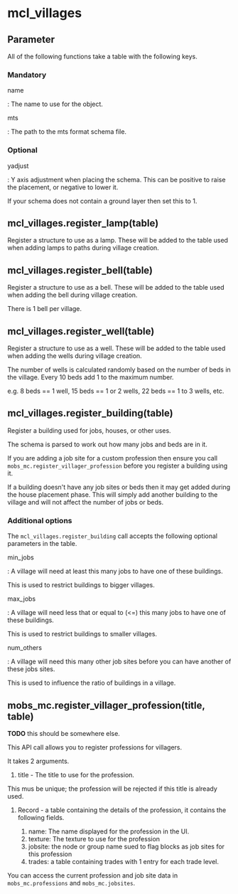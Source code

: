 # mcl_villages

## Parameter

All of the following functions take a table with the following keys.

### Mandatory

name

: The name to use for the object.

mts

: The path to the mts format schema file.

### Optional

yadjust

: Y axis adjustment when placing the schema. This can be positive to raise the
placement, or negative to lower it.

If your schema does not contain a ground layer then set this to 1.

## mcl_villages.register_lamp(table)

Register a structure to use as a lamp. These will be added to the table used when
adding lamps to paths during village creation.

## mcl_villages.register_bell(table)

Register a structure to use as a bell. These will be added to the table used when
adding the bell during village creation.

There is 1 bell per village.

## mcl_villages.register_well(table)

Register a structure to use as a well. These will be added to the table used when
adding the wells during village creation.

The number of wells is calculated randomly based on the number of beds in the
village. Every 10 beds add 1 to the maximum number.

e.g. 8 beds == 1 well, 15 beds == 1 or 2 wells, 22 beds == 1 to 3 wells, etc.

## mcl_villages.register_building(table)

Register a building used for jobs, houses, or other uses.

The schema is parsed to work out how many jobs and beds are in it.

If you are adding a job site for a custom profession then ensure you call
```mobs_mc.register_villager_profession``` before you register a building using it.

If a building doesn't have any job sites or beds then it may get added during
the house placement phase. This will simply add another building to
the village and will not affect the number of jobs or beds.

### Additional options

The ```mcl_villages.register_building``` call accepts the following optional
parameters in the table.

min_jobs

: A village will need at least this many jobs to have one of these buildings.

  This is used to restrict buildings to bigger villages.

max_jobs

: A village will need less that or equal to (<=) this many jobs to have one of
these buildings.

  This is used to restrict buildings to smaller villages.

num_others

: A village will need this many other job sites before you can have another of
these jobs sites.

  This is used to influence the ratio of buildings in a village.

## mobs_mc.register_villager_profession(title, table)

**TODO** this should be somewhere else.

This API call allows you to register professions for villagers.

It takes 2 arguments.

1. title - The title to use for the profession.

  This mus be unique; the profession will be rejected if this title is already
  used.

1. Record - a table containing the details of the profession, it contains the
   following fields.

	1. name: The name displayed for the profession in the UI.
	1. texture: The texture to use for the profession
	1. jobsite: the node or group name sued to flag blocks as job sites for this
       profession
	1. trades: a table containing trades with 1 entry for each trade level.

You can access the current profession and job site data in
```mobs_mc.professions``` and ```mobs_mc.jobsites```.
